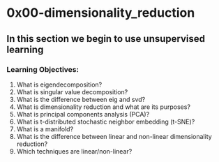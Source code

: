 # 0x00-dimensionality_reduction
## In this section we begin to use unsupervised learning
### Learning Objectives:
1. What is eigendecomposition?
2. What is singular value decomposition?
3. What is the difference between eig and svd?
4. What is dimensionality reduction and what are its purposes?
5. What is principal components analysis (PCA)?
6. What is t-distributed stochastic neighbor embedding (t-SNE)?
7. What is a manifold?
8. What is the difference between linear and non-linear dimensionality reduction?
9. Which techniques are linear/non-linear?
